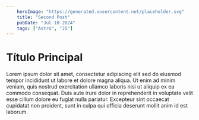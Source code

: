 ```yaml
---
    heroImage: "https://generated.vusercontent.net/placeholder.svg"
    title: "Second Post"
    pubDate: "Jul 10 2024"
    tags: ["Astro", "JS"]
---
```


# Título Principal

Lorem ipsum dolor sit amet, consectetur adipiscing elit sed do eiusmod tempor incididunt ut labore et dolore magna aliqua. Ut enim ad minim veniam, quis nostrud exercitation ullamco laboris nisi ut aliquip ex ea commodo consequat. Duis aute irure dolor in reprehenderit in voluptate velit esse cillum dolore eu fugiat nulla pariatur. Excepteur sint occaecat cupidatat non proident, sunt in culpa qui officia deserunt mollit anim id est laborum.

